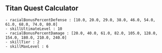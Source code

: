 ## Titan Quest Calculator

    - racialBonusPercentDefense : [10.0, 20.0, 29.0, 38.0, 46.0, 54.0, 61.0, 68.0, 74.0, 80.0]
    - skillUltimateLevel : 10
    - racialBonusPercentDamage : [20.0, 40.0, 61.0, 82.0, 105.0, 128.0, 154.0, 180.0, 210.0, 240.0]
    - skillTier : 2
    - skillMaxLevel : 6
